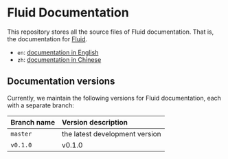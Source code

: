 # Fluid Documentation

This repository stores all the source files of Fluid documentation. That is, the documentation for [Fluid](https://github.com/fluid-cloudnative/fluid).

- `en`: [documentation in English](/en/TOC.md)
- `zh`: [documentation in Chinese](/zh/TOC.md)

## Documentation versions

Currently, we maintain the following versions for Fluid documentation, each with a separate branch:

| Branch name | Version description |
| :--- | :-- |
| `master` | the latest development version |
| `v0.1.0` | v0.1.0| 